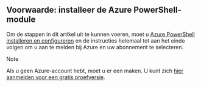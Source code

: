 ## <a name="prerequisite-install-the-azure-powershell-module"></a>Voorwaarde: installeer de Azure PowerShell-module

Om de stappen in dit artikel uit te kunnen voeren, moet u [Azure PowerShell installeren en configureren](/powershell/azureps-cmdlets-docs) en de instructies helemaal tot aan het einde volgen om u aan te melden bij Azure en uw abonnement te selecteren.

> [!NOTE]
> Als u geen Azure-account hebt, moet u er een maken. U kunt zich [hier aanmelden voor een gratis proefversie](../articles/active-directory/sign-up-organization.md).


<!--HONumber=Dec16_HO1-->


